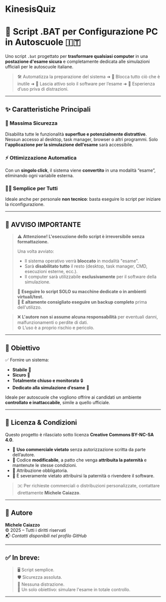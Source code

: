 # KinesisQuiz

# 🚗 Script .BAT per Configurazione PC in Autoscuole 🇮🇹

Uno script `.bat` progettato per **trasformare qualsiasi computer** in una **postazione d'esame sicura** e completamente dedicata alle simulazioni ufficiali per le autoscuole italiane.

> 🛠️ Automatizza la preparazione del sistema ➜ 🧱 Blocca tutto ciò che è inutile ➜ 🧩 Lascia attivo solo il software per l’esame ➜ 🧘 Esperienza d’uso priva di distrazioni.

---

## ✨ Caratteristiche Principali

### 🔐 Massima Sicurezza  
Disabilita tutte le funzionalità **superflue e potenzialmente distrattive**. Nessun accesso al desktop, task manager, browser o altri programmi. Solo **l'applicazione per la simulazione dell’esame** sarà accessibile.

### ⚡ Ottimizzazione Automatica  
Con un **singolo click**, il sistema viene **convertito** in una modalità “esame”, eliminando ogni variabile esterna.

### 👨‍💻 Semplice per Tutti  
Ideale anche per personale **non tecnico**: basta eseguire lo script per iniziare la riconfigurazione.

---

## 🚨 AVVISO IMPORTANTE

> ⚠️ **Attenzione! L'esecuzione dello script è irreversibile senza formattazione.**  
>  
> Una volta avviato:
> - Il sistema operativo verrà **bloccato** in modalità "esame".
> - Sarà **disabilitato tutto** il resto (desktop, task manager, CMD, esecuzioni esterne, ecc.).
> - Il computer sarà utilizzabile **esclusivamente** per il software della simulazione.
>  
> 🧪 **Eseguire lo script SOLO su macchine dedicate o in ambienti virtuali/test.**  
> 💾 **È altamente consigliato eseguire un backup completo** prima dell'utilizzo.

> ❌ **L'autore non si assume alcuna responsabilità** per eventuali danni, malfunzionamenti o perdite di dati.  
> ⚙️ L’uso è a proprio rischio e pericolo.

---

## 🎯 Obiettivo

✅ Fornire un sistema:

- **Stabile** 🧱  
- **Sicuro** 🔐  
- **Totalmente chiuso e monitorato** 🔒  
- **Dedicato alla simulazione d’esame** 📘  

Ideale per autoscuole che vogliono offrire ai candidati un ambiente **controllato e inattaccabile**, simile a quello ufficiale.

---

## 📜 Licenza & Condizioni

Questo progetto è rilasciato sotto licenza **Creative Commons BY-NC-SA 4.0**.

- 🛑 **Uso commerciale vietato** senza autorizzazione scritta da parte dell’autore.
- 🔧 Codice **modificabile**, a patto che venga **attribuita la paternità** e mantenute le stesse condizioni.
- 👥 Attribuzione obbligatoria.
- 📛 È severamente vietato attribuirsi la paternità o rivendere il software.

> ✉️ Per richieste commerciali o distribuzioni personalizzate, contattare direttamente **Michele Caiazzo**.

---

## 👤 Autore

**Michele Caiazzo**  
© 2025 – Tutti i diritti riservati  
📬 *Contatti disponibili nel profilo GitHub*

---

## ✅ In breve:

> 🖥️ Script semplice.  
> 🛡️ Sicurezza assoluta.  
> 🚫 Nessuna distrazione.  
> 🎯 Un solo obiettivo: simulare l'esame in totale controllo.

---

